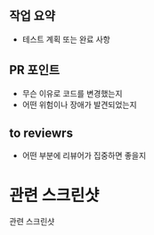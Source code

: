 ## 작업 요약
- 테스트 계획 또는 완료 사항

## PR 포인트
- 무슨 이유로 코드를 변경했는지
- 어떤 위험이나 장애가 발견되었는지

## to reviewrs
- 어떤 부분에 리뷰어가 집중하면 좋을지

# 관련 스크린샷
관련 스크린샷
